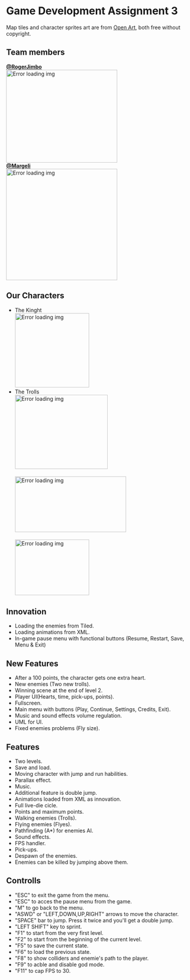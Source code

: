 # Game Development Assignment 3

Map tiles and character sprites art are from  [Open Art](https://opengameart.org/), both free without copyright. 

## Team members
**[@RogerJimbo](https://github.com/RogerJimbo)**
<br><img src="https://github.com/Margeli/Assignment3/blob/master/assets/DSC_7968.JPG?raw=true" width = "300" height = "250" alt="Error loading img"><br>
**[@Margeli](https://github.com/Margeli)**
<br><img src="https://github.com/Margeli/Assignment3/blob/master/assets/foto_carnet.jpg?raw=true" width = "300" height = "300" alt="Error loading img"><br>

## Our Characters
- The Kinght
<br><img src="https://github.com/Margeli/Assignment3/blob/master/assets/Attack%20(8).png" width = "200" height = "200" alt="Error loading img"><br>
- The Trolls
<br><img src="https://github.com/Margeli/Assignment3/blob/master/assets/ATTAK_000.png" width = "250" height = "200" alt="Error loading img"><br>
<br><img src="https://github.com/Margeli/Assignment3/blob/master/assets/DIE_006.png" width = "300" height = "150" alt="Error loading img"><br>
<br><img src="https://github.com/Margeli/Assignment3/blob/master/assets/WALK_000.png" width = "200" height = "150" alt="Error loading img"><br>

## Innovation

- Loading the enemies from Tiled.
- Loading animations from XML.
- In-game pause menu with functional buttons (Resume, Restart, Save, Menu & Exit)

## New Features

- After a 100 points, the character gets one extra heart.
- New enemies (Two new trolls).
- Winning scene at the end of level 2.
- Player UI(Hearts, time, pick-ups, points).
- Fullscreen.
- Main menu with buttons (Play, Continue, Settings, Credits, Exit).
- Music and sound effects volume regulation.
- UML for UI.
- Fixed enemies problems (Fly size).

## Features

- Two levels.
- Save and load.
- Moving character with jump and run habilities.
- Parallax effect.
- Music.
- Additional feature is double jump.
- Animations loaded from XML as innovation.
- Full live-die cicle.
- Points and maximum points.
- Walking enemies (Trolls).
- Flying enemies (Flyes).
- Pathfinding (A*) for enemies AI.
- Sound effects.
- FPS handler.
- Pick-ups.
- Despawn of the enemies.
- Enemies can be killed by jumping above them.

## Controlls

- "ESC" to exit the game from the menu.
- "ESC" to acces the pause menu from the game.
- "M" to go back to the menu.
- "ASWD" or "LEFT,DOWN,UP,RIGHT" arrows to move the character.
- "SPACE" bar to jump. Press it twice and you'll get a double jump.
- "LEFT SHIFT" key to sprint.
- "F1" to start from the very first level.
- "F2" to start from the beginning of the current level.
- "F5" to save the current state.
- "F6" to load the previous state.
- "F8" to show colliders and enemie's path to the player.
- "F9" to acble and disable god mode.
- "F11" to cap FPS to 30.
